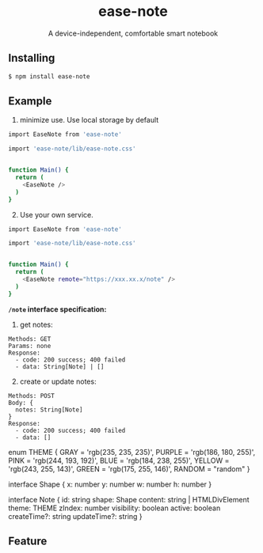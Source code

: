 <h1 align="center">
   <b>
      ease-note
    </b>
</h1>

<p align="center">A device-independent, comfortable smart notebook</p>

## Installing

```bash
$ npm install ease-note
```

## Example

1. minimize use. Use local storage by default

```bash
import EaseNote from 'ease-note'

import 'ease-note/lib/ease-note.css'


function Main() {
  return (
    <EaseNote />
  )
}
```


2. Use your own service.
```bash
import EaseNote from 'ease-note'

import 'ease-note/lib/ease-note.css'


function Main() {
  return (
    <EaseNote remote="https://xxx.xx.x/note" />
  )
}
```

**`/note` interface specification:**

1. get notes:
```
Methods: GET
Params: none
Response: 
  - code: 200 success; 400 failed
  - data: String[Note] | []
```

2. create or update notes:
```
Methods: POST
Body: {
  notes: String[Note]
}
Response: 
  - code: 200 success; 400 failed
  - data: []
```

enum THEME {
  GRAY = 'rgb(235, 235, 235)',
  PURPLE = 'rgb(186, 180, 255)',
  PINK = 'rgb(244, 193, 192)',
  BLUE = 'rgb(184, 238, 255)',
  YELLOW = 'rgb(243, 255, 143)',
  GREEN = 'rgb(175, 255, 146)',
  RANDOM = "random"
}

interface Shape {
  x: number
  y: number
  w: number
  h: number
}

interface Note {
  id: string
  shape: Shape
  content: string | HTMLDivElement
  theme: THEME
  zIndex: number
  visibility: boolean
  active: boolean
  createTime?: string
  updateTime?: string
}

## Feature


